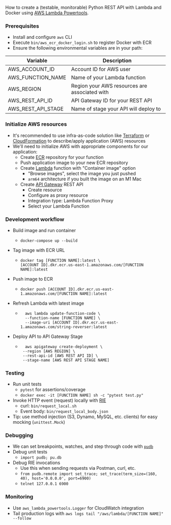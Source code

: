 
How to create a (testable, monitorable) Python REST API with Lambda and Docker using [AWS Lambda Powertools](https://awslabs.github.io/aws-lambda-powertools-python/2.5.0/).

### Prerequisites
* Install and configure `aws` CLI
* Execute `bin/aws_ecr_docker_login.sh` to register Docker with ECR
* Ensure the following environmental variables are in your path:

| Variable           | Description                                   |
|--------------------|-----------------------------------------------|
| AWS_ACCOUNT_ID     | Account ID for AWS user                       |
| AWS_FUNCTION_NAME  | Name of your Lambda function                  |
| AWS_REGION         | Region your AWS resources are associated with |
| AWS_REST_API_ID    | API Gateway ID for your REST API              |
| AWS_REST_API_STAGE | Name of stage your API will deploy to         |

### Initialize AWS resources
* It's recommended to use infra-as-code solution like [Terraform](https://registry.terraform.io/providers/hashicorp/aws/latest/docs) or [CloudFormation](https://aws.amazon.com/cloudformation/) to describe/apply application (AWS) resources
* We'll need to initialize AWS with appropriate components for our application:
	* Create [ECR](https://us-east-1.console.aws.amazon.com/ecr/repositories) repository for your function
	* Push application image to your new ECR repository
	* Create [Lambda](https://us-east-1.console.aws.amazon.com/lambda/) function with "Container image" option
		* "Browse images", select the image you just pushed
		* `arm64` architecture if you built the image on an M1 Mac 
	* Create [API Gateway](https://us-east-1.console.aws.amazon.com/apigateway/main/apis) REST API
		* Create resource
		* Configure as proxy resource
		* Integration type: Lambda Function Proxy
		* Select your Lambda Function

### Development workflow
* Build image and run container
  * ```
    docker-compose up --build  
    ```
* Tag image with ECR URL
  * ```
    docker tag [FUNCTION NAME]:latest \
    [ACCOUNT ID].dkr.ecr.us-east-1.amazonaws.com/[FUNCTION NAME]:latest
    ```
* Push image to ECR
  * ```
    docker push [ACCOUNT ID].dkr.ecr.us-east-1.amazonaws.com/[FUNCTION NAME]:latest
    ```

* Refresh Lambda with latest image
	* ```
    	aws lambda update-function-code \
        --function-name [FUNCTION NAME] \
        --image-uri [ACCOUNT ID].dkr.ecr.us-east-1.amazonaws.com/string-reverser:latest
      ```
* Deploy API to API Gateway Stage
	* ``` 
	    aws apigateway create-deployment \
	   --region [AWS REGION] \
	   --rest-api-id [AWS REST API ID] \
	   --stage-name [AWS REST API STAGE NAME]
       ```

### Testing
* Run unit tests
	* `pytest` for assertions/coverage
	* `docker exec -it [FUNCTION NAME] sh -c "pytest test.py"`
* Invoke HTTP event (request) locally with [RIE](https://docs.aws.amazon.com/lambda/latest/dg/images-test.html)
	* curl: `bin/request_local.sh`
	* Event body: `bin/request_local_body.json`
* Tip: use method injection (S3, Dynamo, MySQL, etc. clients) for easy mocking (`unittest.Mock`)

### Debugging
* We can set breakpoints, watches, and step through code with [`pudb`](https://pypi.org/project/pudb/)
* Debug unit tests
	* `import pudb; pu.db`
* Debug RIE invocations
	* Use this when sending requests via Postman, curl, etc. 
	* `from pudb.remote import set_trace; set_trace(term_size=(160, 40), host='0.0.0.0', port=6900)`
	* `telnet 127.0.0.1 6900` 

### Monitoring
* Use `aws_lambda_powertools.Logger` for CloudWatch integration
* Tail production logs with `aws logs tail "/aws/lambda/[FUNCTION NAME]" --follow`
